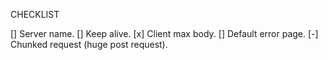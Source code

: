 CHECKLIST

[] Server name.
[] Keep alive.
[x] Client max body.
[] Default error page.
[-] Chunked request (huge post request).
